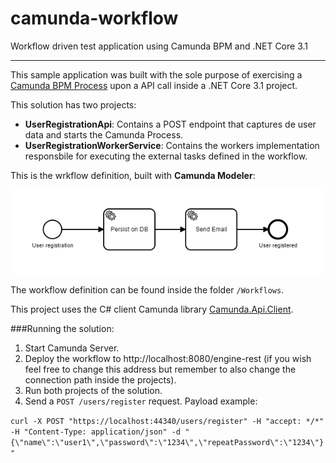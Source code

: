 # camunda-workflow
Workflow driven test application using Camunda BPM and .NET Core 3.1


------------

This sample application was built with the sole purpose of exercising a [Camunda BPM Process](https://camunda.com/ "Camunda BPM Process") upon a API call inside a .NET Core 3.1 project.

This solution has two projects:

- **UserRegistrationApi**: Contains a POST endpoint that captures de user data and starts the Camunda Process.
- **UserRegistrationWorkerService**: Contains the workers implementation responsbile for executing the external tasks defined in the workflow.

This is the wrkflow definition, built with **Camunda Modeler**:

![Image description](Workflows/user_registration.png)

The workflow definition can be found inside the folder `/Workflows`.

This project uses the C# client Camunda library [Camunda.Api.Client](https://github.com/jlucansky/Camunda.Api.Client "Camunda.Api.Client").

###Running the solution:

1. Start Camunda Server.
2. Deploy the workflow to http://localhost:8080/engine-rest (if you wish feel free to change this address but remember to also change the connection path inside the projects).
3. Run both projects of the solution.
4. Send a `POST /users/register` request. Payload example:

`curl -X POST "https://localhost:44340/users/register" -H "accept: */*" -H "Content-Type: application/json" -d "{\"name\":\"user1\",\"password\":\"1234\",\"repeatPassword\":\"1234\"}"`